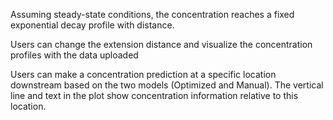 Assuming steady-state conditions, the concentration reaches a fixed exponential decay profile with distance.

Users can change the extension distance and visualize the concentration profiles with the data uploaded  

Users can make a concentration prediction at a specific location downstream based on the two models (Optimized and Manual). The vertical line and text in the plot show concentration information relative to this location.

